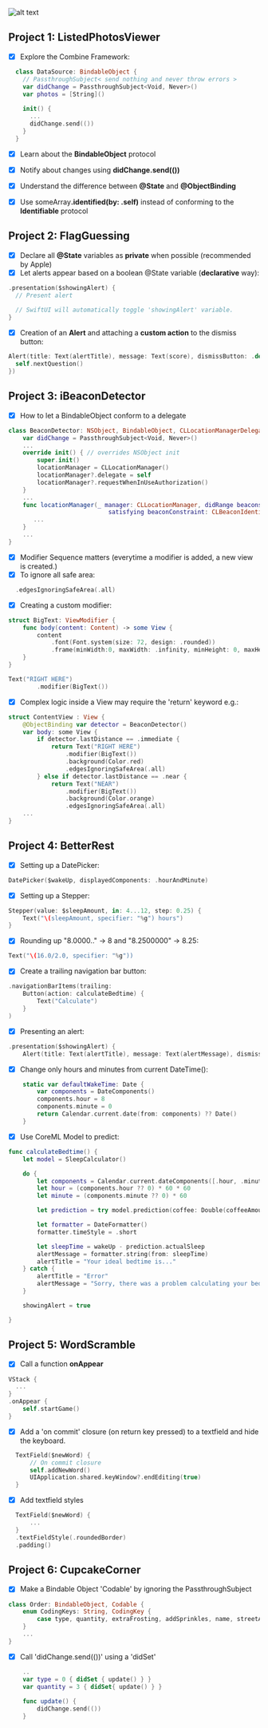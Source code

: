 ![alt text](https://i.ibb.co/0jCsnrY/banner.png)

## Project 1: ListedPhotosViewer
- [x] Explore the Combine Framework:
```Swift
  class DataSource: BindableObject {
    // PassthroughSubject< send nothing and never throw errors >
    var didChange = PassthroughSubject<Void, Never>()
    var photos = [String]()
    
    init() {
      ...
      didChange.send(())
    }
  }
```
- [x] Learn about the <b>BindableObject</b> protocol
- [x] Notify about changes using <b>didChange.send(())</b>
- [x] Understand the difference between <b>@State</b> and <b>@ObjectBinding</b>
- [x] Use someArray<b>.identified(by: \.self)</b> instead of conforming to the <b>Identifiable</b> protocol


## Project 2: FlagGuessing
- [x] Declare all <b>@State</b> variables as <b>private</b> when possible (recommended by Apple)
- [x] Let alerts appear based on a boolean @State variable (<b>declarative</b> way):
```Swift
.presentation($showingAlert) { 
  // Present alert
  
  // SwiftUI will automatically toggle 'showingAlert' variable.
}
```
- [x] Creation of an <b>Alert</b> and attaching a <b>custom action</b> to the dismiss button: 
```Swift
Alert(title: Text(alertTitle), message: Text(score), dismissButton: .default(Text("Continue")) {
  self.nextQuestion()
}) 
```


## Project 3: iBeaconDetector
- [x] How to let a BindableObject conform to a delegate
```Swift
class BeaconDetector: NSObject, BindableObject, CLLocationManagerDelegate {
    var didChange = PassthroughSubject<Void, Never>()
    ...
    override init() { // overrides NSObject init
        super.init()
        locationManager = CLLocationManager()
        locationManager?.delegate = self
        locationManager?.requestWhenInUseAuthorization()
    }
    ...
    func locationManager(_ manager: CLLocationManager, didRange beacons: [CLBeacon], 
                            satisfying beaconConstraint: CLBeaconIdentityConstraint) {
       ...
    }
    ...
}
```
- [x] Modifier Sequence matters (everytime a modifier is added, a new view is created.)
- [x] To ignore all safe area:
```Swift
  .edgesIgnoringSafeArea(.all)
```
- [x] Creating a custom modifier:
```Swift
struct BigText: ViewModifier {
    func body(content: Content) -> some View {
        content
            .font(Font.system(size: 72, design: .rounded))
            .frame(minWidth:0, maxWidth: .infinity, minHeight: 0, maxHeight: .infinity)
    }
}
```
```Swift
Text("RIGHT HERE")
        .modifier(BigText())
``` 
- [x] Complex logic inside a View may require the 'return' keyword e.g.:
```Swift
struct ContentView : View {
    @ObjectBinding var detector = BeaconDetector()
    var body: some View {
        if detector.lastDistance == .immediate {
            return Text("RIGHT HERE")
                .modifier(BigText())
                .background(Color.red)
                .edgesIgnoringSafeArea(.all)
        } else if detector.lastDistance == .near {
            return Text("NEAR")
                .modifier(BigText())
                .background(Color.orange)
                .edgesIgnoringSafeArea(.all)
    ...
}
``` 
## Project 4: BetterRest
- [x] Setting up a DatePicker:
```Swift
DatePicker($wakeUp, displayedComponents: .hourAndMinute)
```
- [x] Setting up a Stepper:
```Swift
Stepper(value: $sleepAmount, in: 4...12, step: 0.25) {
    Text("\(sleepAmount, specifier: "%g") hours")
}
```
- [x] Rounding up "8.0000.." -> 8 and "8.2500000" -> 8.25:
```Swift
Text("\(16.0/2.0, specifier: "%g"))
```
- [x] Create a trailing navigation bar button:
```Swift
.navigationBarItems(trailing:
    Button(action: calculateBedtime) {
        Text("Calculate")
    }
)
```
- [x] Presenting an alert:
```Swift
.presentation($showingAlert) {
    Alert(title: Text(alertTitle), message: Text(alertMessage), dismissButton: .default(Text("OK")))
```
- [x] Change only hours and minutes from current DateTime():
```Swift
    static var defaultWakeTime: Date {
        var components = DateComponents()
        components.hour = 8
        components.minute = 0
        return Calendar.current.date(from: components) ?? Date()
    }
```

- [x] Use CoreML Model to predict:
```Swift
func calculateBedtime() {
    let model = SleepCalculator()

    do {
        let components = Calendar.current.dateComponents([.hour, .minute], from: wakeUp)
        let hour = (components.hour ?? 0) * 60 * 60
        let minute = (components.minute ?? 0) * 60

        let prediction = try model.prediction(coffee: Double(coffeeAmount), estimatedSleep: Double(sleepAmount), wake: Double(hour + minute))

        let formatter = DateFormatter()
        formatter.timeStyle = .short

        let sleepTime = wakeUp - prediction.actualSleep
        alertMessage = formatter.string(from: sleepTime)
        alertTitle = "Your ideal bedtime is..."
    } catch {
        alertTitle = "Error"
        alertMessage = "Sorry, there was a problem calculating your bedtime."
    }

    showingAlert = true

}
```

## Project 5: WordScramble
- [x] Call a function <b>onAppear</b>
```Swift
VStack {
  ...
}
.onAppear {
    self.startGame()
}
```
- [x] Add a 'on commit' closure (on return key pressed) to a textfield and hide the keyboard.
```Swift
  TextField($newWord) {
      // On commit closure
      self.addNewWord()
      UIApplication.shared.keyWindow?.endEditing(true)
  }
```
- [x] Add textfield styles
```Swift
  TextField($newWord) {
      ...
  }
  .textFieldStyle(.roundedBorder)
  .padding()
```

## Project 6: CupcakeCorner
- [x] Make a Bindable Object 'Codable' by ignoring the PassthroughSubject
```Swift
class Order: BindableObject, Codable {
    enum CodingKeys: String, CodingKey {
        case type, quantity, extraFrosting, addSprinkles, name, streetAddress, city, zip
    }
    ...
}
```
- [x] Call 'didChange.send(())' using a 'didSet'
```Swift
    ..
    var type = 0 { didSet { update() } }
    var quantity = 3 { didSet{ update() } }
    
    func update() {
        didChange.send(())
    }
```

